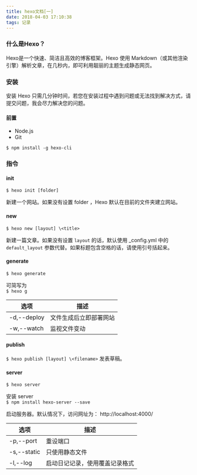 ```yaml
---
title: hexo文档[一]
date: 2018-04-03 17:10:38
tags: 记录  
---
```


### 什么是Hexo？ 
Hexo是一个快速、简洁且高效的博客框架。Hexo 使用 Markdown（或其他渲染引擎）解析文章，在几秒内，即可利用靓丽的主题生成静态网页。

### 安装  
安装 Hexo 只需几分钟时间，若您在安装过程中遇到问题或无法找到解决方式，请提交问题，我会尽力解决您的问题。

#### 前置  
* Node.js
* Git  

` $ npm install -g hexo-cli `

### 指令  
#### init  

` $ hexo init [folder] `  

新建一个网站。如果没有设置 folder ，Hexo 默认在目前的文件夹建立网站。

#### new  

` $ hexo new [layout] \<title> `  

新建一篇文章。如果没有设置 `layout` 的话，默认使用 _config.yml 中的 `default_layout` 参数代替。如果标题包含空格的话，请使用引号括起来。 

#### generate  

` $ hexo generate `   

可简写为  
` $ hexo g ` 

| 选项 | 描述 |  
| -----| ----- |  
| -d,--deploy | 文件生成后立即部署网站 |  
|-w,--watch | 监视文件变动 |  

#### publish  
` $ hexo publish [layout] \<filename> ` 
发表草稿。 

#### server  
` $ hexo server ` 

安装 server  
 `$ npm install hexo-server --save`  

启动服务器。默认情况下，访问网址为： http://localhost:4000/
 
| 选项 | 描述 |  
| -----| ----- |  
| -p,--port | 重设端口 |  
|-s,--static | 只使用静态文件 |  
| -l,--log | 启动日记记录，使用覆盖记录格式 |  
 